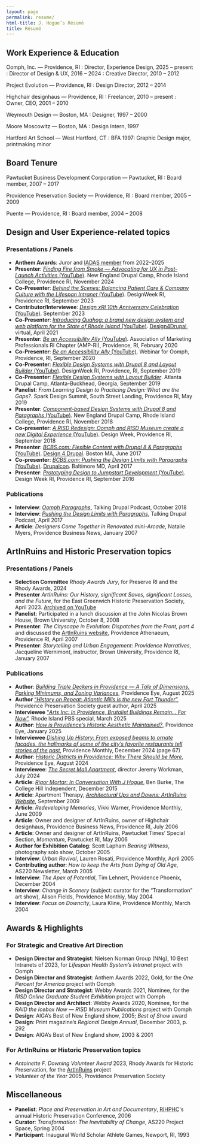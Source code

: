 ```yaml
---
layout: page
permalink: resume/
html-title: J. Hogue’s Résumé
title: Résumé
---
```


## Work Experience & Education

Oomph, Inc. — Providence, RI
: Director, Experience Design, 2025 – present
: Director of Design &amp; UX, 2016 – 2024
: Creative Director, 2010 – 2012

Project Evolution — Providence, RI
: Design Director, 2012 – 2014

Highchair designhaus — Providence, RI
: Freelancer, 2010 – present
: Owner, CEO, 2001 – 2010

Weymouth Design — Boston, MA
: Designer, 1997 – 2000

Moore Moscowitz — Boston, MA
: Design Intern, 1997

Hartford Art School — West Hartford, CT
: BFA 1997: Graphic Design major, printmaking minor


## Board Tenure

Pawtucket Business Development Corporation — Pawtucket, RI
: Board member, 2007 – 2017

Providence Preservation Society — Providence, RI
: Board member, 2005 – 2009

Puente — Providence, RI
: Board member, 2004 – 2008


## Design and User Experience-related topics

### Presentations / Panels

+ **Anthem Awards**: Juror and [IADAS member](https://www.iadas.net/membership/bio/j--hogue/11403) from 2022–2025
+ **Presenter**: [<cite>Finding Fire from Smoke — Advocating for UX in Post-Launch Activities</cite> (YouTube)](https://www.youtube.com/watch?v=2cB9173fwQ8&list=PLgfWMnl57dv6mKs6-9Iq7SniSSTk1TLUt&index=19). New England Drupal Camp, Rhode Island College, Providence RI, November 2024
+ **Co-Presenter**: [<cite>Behind the Scenes: Balancing Patient Care & Company Culture with the Lifespan Intranet</cite> (YouTube)](https://www.youtube.com/watch?v=_cuyZg2PC6Q). DesignWeek RI, Providence RI, September 2023
+ **Contributor/Interviewee**: [<cite>Design xRI 10th Anniversary Celebration</cite> (YouTube)](https://www.youtube.com/watch?v=VoISdtjnQsI). September 2023
+ **Co-Presenter**: [<cite>Introducing Quahog: a brand new design system and web platform for the State of Rhode Island</cite> (YouTube)](https://www.youtube.com/watch?v=ft6R6NnmU9s). [Design4Drupal](https://design4drupal.org/webinar-series), virtual, April 2021
+ **Presenter**: [<cite>Be an Accessibility Ally</cite> (YouTube)](https://www.youtube.com/watch?v=DobGJFuCG6Q). Association of Marketing Professionals RI Chapter (AMP-RI), Providence, RI, February 2020
+ **Co-Presenter**: [<cite>Be an Accessibility Ally</cite> (YouTube)](https://www.youtube.com/watch?v=mziG1GQU2k0). Webinar for Oomph, Providence, RI, September 2020
+ **Co-Presenter**: [<cite>Flexible Design Systems with Drupal 8 and Layout Builder</cite> (YouTube)](https://www.youtube.com/watch?v=WQwIBt3EvtY). DesignWeek RI, Providence, RI, September 2019
+ **Co-Presenter**: [<cite>Flexible Design Systems with Layout Builder</cite>](https://www.drupalcampatlanta.com/2019/sessions/flexible-design-systems-layout-builder). Atlanta Drupal Camp, Atlanta-Buckhead, Georgia, September 2019
+ **Panelist**: <cite>From Learning Design to Practicing Design: What are the Gaps?</cite>. Spark Design Summit, South Street Landing, Providence RI, May 2019
+ **Presenter**: [<cite>Component-based Design Systems with Drupal 8 and Paragraphs</cite> (YouTube)](https://www.youtube.com/watch?v=a4QPAh7B5is "Watch the presentation on YouTube"). New England Drupal Camp, Rhode Island College, Providence RI, November 2018
+ **Co-presenter**: [<cite>A RISD Redesign: Oomph and RISD Museum create a new Digital Experience</cite> (YouTube)](https://youtu.be/tYYQ7L6MVTk "Watch the presentation on YouTube"). Design Week, Providence RI, September 2018
+ **Presenter**: [<cite>BCBS.com: Flexible Content with Drupal 8 & Paragraphs</cite> (YouTube)](https://www.youtube.com/watch?v=KKrI6oBxrk8 "Watch the presentation on YouTube"). [Design 4 Drupal](https://2017.design4drupal.org/sessions/case-study/bcbscom-flexible-content-drupal-8-paragraphs "Presentation archive page at Design4Drupal.org"). Boston MA, June 2017
+ **Co-presenter**: [<cite>BCBS.com: Pushing the Design Limits with Paragraphs</cite> (YouTube)](https://www.youtube.com/watch?v=3e1EWT4BZKA "Watch the presentation on YouTube"). [Drupalcon](https://events.drupal.org/baltimore2017/sessions/bcbscom-pushing-design-limits-paragraphs "Presentation archive page at Drupal.org"). Baltimore MD, April 2017
+ **Presenter**: [<cite>Prototyping Design to Jumpstart Development</cite> (YouTube)](https://www.youtube.com/watch?v=pKizikIBqUg&t=4s "Watch the presentation on YouTube"). Design Week RI, Providence RI, September 2016

### Publications

+ **Interview**: [<cite>Oomph Paragraphs</cite>](https://www.talkingdrupal.com/178 "Go to the Talking Drupal site to listen"), Talking Drupal Podcast, October 2018
+ **Interview**: [<cite>Pushing the Design Limits with Paragraphs</cite>](https://www.talkingdrupal.com/142 "Go to the Talking Drupal site to listen"), Talking Drupal Podcast, April 2017
+ **Article**: <cite>Designers Come Together in Renovated mini-Arcade</cite>, Natalie Myers, Providence Business News, January 2007


## ArtInRuins and Historic Preservation topics

### Presentations / Panels

+ **Selection Committee** <cite>Rhody Awards Jury</cite>, for Preserve RI and the Rhody Awards, 2024
+ **Presenter** <cite>ArtInRuins: Our History, significant Saves, significant Losses, and the Future</cite>, for the East Greenwich Historic Preservation Society, April 2023. [Archived on YouTube](https://www.youtube.com/watch?v=ELvzJEn1dE0)
+ **Panelist**: Participated in a lunch discussion at the John Nicolas Brown House, Brown University, October 8, 2008
+ **Presenter**: <cite>The Cityscape in Evolution: Dispatches from the Front, part 4</cite> and discussed the [ArtInRuins website](https://artinruins.com), Providence Athenaeum, Providence RI, April 2007
+ **Presenter**: <cite>Storytelling and Urban Engagement: Providence Narratives</cite>, Jacqueline Wernimont, instructor, Brown University, Providence RI, January 2007

### Publications

+ **Author**: [<cite>Building Triple Deckers in Providence — A Tale of Dimensions, Parking Minimums, and Zoning Variances</cite>](https://pvdeye.org/how-is-providences-historic-aesthetic-maintained/ "Go to the Providence Eye for the full article"), Providence Eye, August 2025
+ **Author** [“<cite>History on Repeat: Atlantic Mills is the new Fort Thunder</cite>”](https://ppsri.org/history-on-repeat-atlantic-mills-is-the-new-fort-thunder/), Providence Preservation Society guest author, April 2025
+ **Interviewee** [“<cite>Arts Inc: In Providence, Brutalist Buildings Remain… For Now</cite>”](https://www.ripbs.org/arts-entertainment/in-providence-brutalist-buildings-remain-for-now), Rhode Island PBS special, March 2025
+ **Author**: [<cite>How is Providence’s Historic Aesthetic Maintained?</cite>](https://pvdeye.org/how-is-providences-historic-aesthetic-maintained/ "Go to the Providence Eye for the full article"), Providence Eye, January 2025
+ **Interviewee** [<cite>Dishing Up History: From exposed beams to ornate facades, the hallmarks of some of the city’s favorite restaurants tell stories of the past</cite>](https://providenceonline.com/stories/providence-monthly-december-2024,105112 "Go to Providence Monthly in Issuu to read online"), Providence Monthly, December 2024 (page 67)
+ **Author**: [<cite>Historic Districts in Providence: Why There Should be More</cite>](https://pvdeye.org/historic-districts-in-providence-how-they-work-what-they-do-and-why-there-should-be-more/ "Go to the Providence Eye for the full article"), Providence Eye, August 2024
+ **Interviewee**: [<cite>The Secret Mall Apartment</cite>](https://secretmallapartment.com/index.php), director Jeremy Workman, July 2024
+ **Article**: [<cite>Rigor Mortar: In Conversation With J Hogue</cite>](https://www.theindy.org/753 "Go to the College Independent website for the full article"), Ben Burke, The College Hill Independent, December 2015
+ **Article**: Apartment Therapy, [<cite>Architectural Ups and Downs: ArtInRuins Website</cite>](https://web.archive.org/web/20150908085604/http://www.apartmenttherapy.com/rhode-island-ar-94880 "Navigate to Archive.org for the full article"), September 2009
+ **Article**: <cite>Redeveloping Memories</cite>, Vikki Warner, Providence Monthly, June 2009
+ **Article**: Owner and designer of ArtInRuins, owner of Highchair designhaus, Providence Business News, Providence RI, July 2006
+ **Article**: Owner and designer of ArtInRuins, Pawtucket Times’ Special Section, <cite>Momentum</cite>, Pawtucket RI, May 2006 
+ **Author for Exhibition Catalog**: Scott Lapham <cite>Bearing Witness</cite>, photography solo show, October 2005
+ **Interview**: <cite>Urban Revival</cite>, Lauren Rosati, Providence Monthly, April 2005
+ **Contributing author**: <cite>How to keep the Arts from Dying of Old Age</cite>, AS220 Newsletter, March 2005
+ **Interview**: <cite>The Apex of Potential</cite>, Tim Lehnert, Providence Phoenix, December 2004
+ **Interview**: <cite>Change in Scenery</cite> (subject: curator for the “Transformation” art show), Alison Fields, Providence Monthly, May 2004
+ **Interview**: <cite>Focus on Downcity</cite>, Laura Kline, Providence Monthly, March 2004


## Awards & Highlights

### For Strategic and Creative Art Direction

+ **Design Director and Strategist**: Nielsen Norman Group (NNg), 10 Best Intranets of 2023, for _Lifespan Health System’s Intranet_ project with Oomph
+ **Design Director and Strategist**: Anthem Awards 2022, Gold, for the _One Percent for America_ project with Oomph
+ **Design Director and Strategist**: Webby Awards 2021, Nominee, for the _RISD Online Graduate Student Exhibition_ project with Oomph
+ **Design Director and Architect**: Webby Awards 2020, Nominee, for the _RAID the Icebox Now — RISD Museum Publications_ project with Oomph 
+ **Design**: AIGA’s Best of New England show, 2005; _Best of Show_ award
+ **Design**: Print magazine’s _Regional Design Annual_, December 2003, p. 292
+ **Design**: AIGA’s Best of New England show, 2003 & 2001

### For ArtInRuins or Historic Preservation topics

+ *Antoinette F. Downing Volunteer Award* 2023, Rhody Awards for Historic Preservation, for the [ArtInRuins](https://artinruins.com) project
+ *Volunteer of the Year* 2005, Providence Preservation Society


## Miscellaneous

+ **Panelist**: <cite>Place and Preservation in Art and Documentary</cite>, <abbr title="Rhode Island Historic Preservation &amp; Heritage Commission">RIHPHC</abbr>'s annual Historic Preservation Conference, 2006
+ **Curator**: <cite>Transformation: The Inevitability of Change</cite>, AS220 Project Space, Spring 2004
+ **Participant**: Inaugural World Scholar Athlete Games, Newport, RI, 1993
